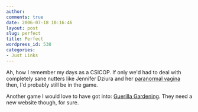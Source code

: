 ```yaml
---
author:
comments: true
date: 2006-07-18 10:16:46
layout: post
slug: perfect
title: Perfect
wordpress_id: 538
categories:
- Just Links
---
```


Ah, how I remember my days as a CSICOP. If only we'd had to deal with completely sane nutters like Jennifer Dziura and her [paranormal vagina](http://www.mcsweeneys.net/2006/7/10dziura.html) then, I'd probably still be in the game.

Another game I would love to have got into: [Guerilla Gardening](http://www.guerrillagardening.org/). They need a new website though, for sure.

